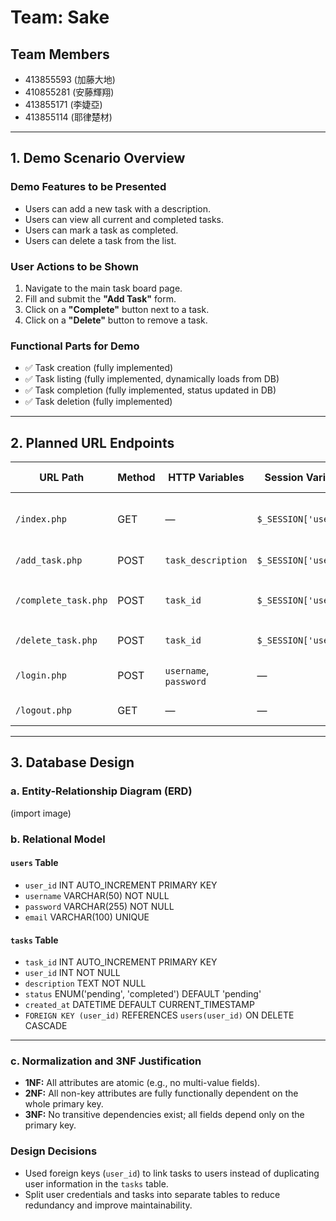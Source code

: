 # Team: Sake

## Team Members
- 413855593 (加藤大地)  
- 410855281 (安藤輝翔)  
- 413855171 (李婕亞)  
- 413855114 (耶律楚材)

---

## 1. Demo Scenario Overview

### Demo Features to be Presented
- Users can add a new task with a description.  
- Users can view all current and completed tasks.  
- Users can mark a task as completed.  
- Users can delete a task from the list.

### User Actions to be Shown
1. Navigate to the main task board page.  
2. Fill and submit the **"Add Task"** form.  
3. Click on a **"Complete"** button next to a task.  
4. Click on a **"Delete"** button to remove a task.

### Functional Parts for Demo
- ✅ Task creation (fully implemented)  
- ✅ Task listing (fully implemented, dynamically loads from DB)  
- ✅ Task completion (fully implemented, status updated in DB)  
- ✅ Task deletion (fully implemented)

---

## 2. Planned URL Endpoints

| URL Path             | Method | HTTP Variables     | Session Variables       | DB Operations                        |
|----------------------|--------|--------------------|--------------------------|--------------------------------------|
| `/index.php`         | GET    | —                  | `$_SESSION['user_id']`   | SELECT tasks for current user       |
| `/add_task.php`      | POST   | `task_description` | `$_SESSION['user_id']`   | INSERT new task                     |
| `/complete_task.php` | POST   | `task_id`          | `$_SESSION['user_id']`   | UPDATE task status to `'completed'` |
| `/delete_task.php`   | POST   | `task_id`          | `$_SESSION['user_id']`   | DELETE task                         |
| `/login.php`         | POST   | `username`, `password` | —                    | SELECT user, start session          |
| `/logout.php`        | GET    | —                  | —                        | Destroy session                     |

---

## 3. Database Design

### a. Entity-Relationship Diagram (ERD)
(import image)

### b. Relational Model

#### `users` Table
- `user_id` INT AUTO_INCREMENT PRIMARY KEY  
- `username` VARCHAR(50) NOT NULL  
- `password` VARCHAR(255) NOT NULL  
- `email` VARCHAR(100) UNIQUE  

#### `tasks` Table
- `task_id` INT AUTO_INCREMENT PRIMARY KEY  
- `user_id` INT NOT NULL  
- `description` TEXT NOT NULL  
- `status` ENUM('pending', 'completed') DEFAULT 'pending'  
- `created_at` DATETIME DEFAULT CURRENT_TIMESTAMP  
- `FOREIGN KEY (user_id)` REFERENCES `users(user_id)` ON DELETE CASCADE  

---

### c. Normalization and 3NF Justification

- **1NF:** All attributes are atomic (e.g., no multi-value fields).  
- **2NF:** All non-key attributes are fully functionally dependent on the whole primary key.  
- **3NF:** No transitive dependencies exist; all fields depend only on the primary key.

### Design Decisions
- Used foreign keys (`user_id`) to link tasks to users instead of duplicating user information in the `tasks` table.  
- Split user credentials and tasks into separate tables to reduce redundancy and improve maintainability.
